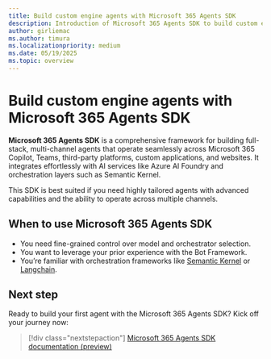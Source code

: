 ```yaml
---
title: Build custom engine agents with Microsoft 365 Agents SDK
description: Introduction of Microsoft 365 Agents SDK to build custom engine agents
author: girliemac
ms.author: timura
ms.localizationpriority: medium
ms.date: 05/19/2025
ms.topic: overview
---
```


# Build custom engine agents with Microsoft 365 Agents SDK

**Microsoft 365 Agents SDK** is a comprehensive framework for building full-stack, multi-channel agents that operate seamlessly across Microsoft 365 Copilot, Teams, third-party platforms, custom applications, and websites. It integrates effortlessly with AI services like Azure AI Foundry and orchestration layers such as Semantic Kernel. 

This SDK is best suited if you need highly tailored agents with advanced capabilities and the ability to operate across multiple channels.

## When to use Microsoft 365 Agents SDK

- You need fine-grained control over model and orchestrator selection.
- You want to leverage your prior experience with the Bot Framework.
- You’re familiar with orchestration frameworks like [Semantic Kernel](/semantic-kernel/overview/) or [Langchain](https://www.langchain.com/).

## Next step

Ready to build your first agent with the Microsoft 365 Agents SDK? Kick off your journey now:

> [!div class="nextstepaction"]
> [Microsoft 365 Agents SDK documentation (preview)](/microsoft-365/agents-sdk/agents-sdk-overview)
